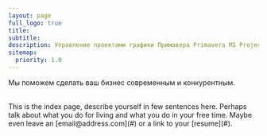 ```yaml
---
layout: page
full_logo: true
title: 
subtitle: 
description: Управление проектами графики Примавера Primavera MS Project строительство ремонт.
sitemap:
  priority: 1.0
---
```

<p id="describe-text">Мы поможем сделать ваш бизнес современным и конкурентным.</p>
<br>
This is the index page, describe yourself in few sentences here. Perhaps talk about what you do for living and what you do in your free time. Maybe even leave an [email@address.com](#) or a link to your [resume](#).


<br>
<br>
<br>
<br>
<br>
<br>
<br>